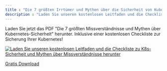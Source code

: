 ```yaml
---
title : "Die 7 größten Irrtümer und Mythen über die Sicherheit von Kubernetes Download"
description : "Laden Sie unseren kostenlosen Leitfaden und die Checkliste zu K8s-Sicherheit und Mythen über Missverständnisse herunter"
---
```


Laden Sie jetzt das PDF "Die 7 größten Missverständnisse und Mythen über Kubernetes-Sicherheit" herunter.
Inklusive einer kostenlosen Checkliste zur Sicherung Ihrer Kubernetes!

<a download href="download/easykube/top7-k8s-security-myths/de/Top10KubernetesSicherheitsMythen.pdf" target="_blank">
<img src="download/easykube/top7-k8s-security-myths/de/book and kindle.png" load="lazy" alt="Laden Sie unseren kostenlosen Leitfaden und die Checkliste zu K8s-Sicherheit und Mythen über Missverständnisse herunter">

Gratis Download
</a>

